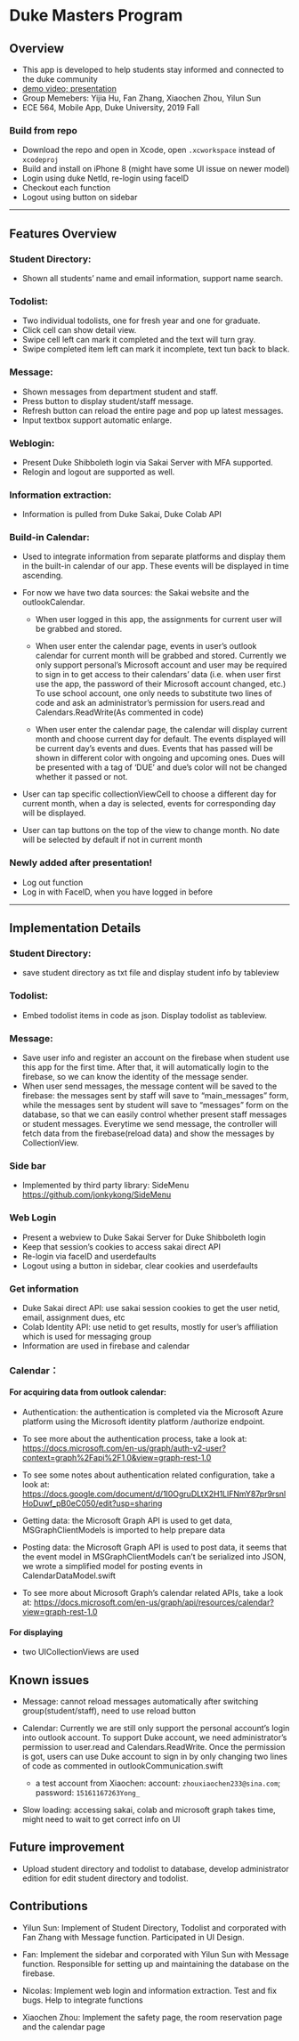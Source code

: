 # Duke Masters Program

## Overview 
- This app is developed to help students stay informed and connected to the duke community
- [demo video;  ](https://drive.google.com/file/d/1iwxX7ltqCFGU_V2udRATKxXEpuucrmzk/view?usp=drivesdk)  [presentation](https://drive.google.com/file/d/1pMMU7SbrtT4T5qCilLUpaeacbWcaj1dF/view?usp=sharing)
- Group Memebers: Yijia Hu, Fan Zhang, Xiaochen Zhou, Yilun Sun 
- ECE 564, Mobile App, Duke University, 2019 Fall





### Build from repo
- Download the repo and open in Xcode, open `.xcworkspace` instead of `xcodeproj`
- Build and install on iPhone 8 (might have some UI issue on newer model)
- Login using duke NetId, re-login using faceID
- Checkout each function
- Logout using button on sidebar


-------------

## Features Overview
### Student Directory: 
- Shown all students’ name and email information, support name search.

### Todolist: 
- Two individual todolists, one for fresh year and one for graduate. 
- Click cell can show detail view. 
- Swipe cell left can mark it completed and the text will turn gray. 
- Swipe completed item left can mark it incomplete, text tun back to black.

### Message: 
- Shown messages from department student and staff. 
- Press button to display student/staff message. 
- Refresh button can reload the entire page and pop up latest messages. 
- Input textbox support automatic enlarge.

### Weblogin: 
- Present Duke Shibboleth login via Sakai Server with MFA supported. 
- Relogin and logout are supported as well. 

### Information extraction: 
- Information is pulled from Duke Sakai, Duke Colab API

### Build-in Calendar:

- Used to integrate information from separate platforms and display them in the built-in calendar of our app. These events will be displayed in time ascending.

- For now we have two data sources: the Sakai website and the outlookCalendar. 

    - When user logged in this app, the assignments for current user will be grabbed and stored. 

    - When user enter the calendar page, events in user’s outlook calendar for current month will be grabbed and stored. Currently we only support personal’s Microsoft account and user may be required to sign in to get access to their calendars’ data (i.e. when user first use the app, the password of their Microsoft account changed, etc.) To use school account, one only needs to substitute two lines of code and ask an administrator’s permission for users.read and Calendars.ReadWrite(As commented in code)

    - When user enter the calendar page, the calendar will display current month and choose current day for default. The events displayed will be current day’s events and dues. Events that has passed will be shown in different color with ongoing and upcoming ones. Dues will be presented with a tag of ‘DUE’ and due’s color will not be changed whether it passed or not.

- User can tap specific collectionViewCell to choose a different day for current month, when a day is selected, events for corresponding day will be displayed.

- User can tap buttons on the top of the view to change month. No date will be selected by default if not in current month


### Newly added after presentation! 
- Log out function 
- Log in with FaceID, when you have logged in before
--------------------------
## Implementation Details 

### Student Directory:
- save student directory as txt file and display student info by tableview

### Todolist: 
- Embed todolist items in code as json. Display todolist as tableview.

### Message: 
- Save user info and register an account on the firebase when student use this app for the first time. After that, it will automatically login to the firebase, so we can know the identity of the message sender.
- When user send messages, the message content will be saved to the firebase: the messages sent by staff will save to “main_messages” form, while the messages sent by student will save to “messages” form on the database, so that we can easily control whether present staff messages or student messages. Everytime we send message, the controller will fetch data from the firebase(reload data) and show the messages by CollectionView.

### Side bar
- Implemented by third party library: SideMenu https://github.com/jonkykong/SideMenu

### Web Login
- Present a webview to Duke Sakai Server for Duke Shibboleth login
- Keep that session’s cookies to access sakai direct API
- Re-login via faceID and userdefaults
- Logout using a button in sidebar, clear cookies and userdefaults


### Get information
- Duke Sakai direct API: use sakai session cookies to get the user netid, email, assignment dues, etc
- Colab Identity API: use netid to get results, mostly for user’s affiliation which is used for messaging group
- Information are used in firebase and calendar

### Calendar：

#### For acquiring data from outlook calendar:

- Authentication: the authentication is completed via the Microsoft Azure platform using the Microsoft identity platform /authorize endpoint. 

- To see more about the authentication process, take a look at:
https://docs.microsoft.com/en-us/graph/auth-v2-user?context=graph%2Fapi%2F1.0&view=graph-rest-1.0

- To see some notes about authentication related configuration, take a look at:
https://docs.google.com/document/d/1l0OgruDLtX2H1LlFNmY87pr9rsnlHoDuwf_pB0eC050/edit?usp=sharing

- Getting data: the Microsoft Graph API is used to get data, MSGraphClientModels is imported to help prepare data

- Posting data: the Microsoft Graph API is used to post data, it seems that the event model in MSGraphClientModels can’t be serialized into JSON, we wrote a simplified model for posting events in CalendarDataModel.swift

- To see more about Microsoft Graph’s calendar related APIs, take a look at:
https://docs.microsoft.com/en-us/graph/api/resources/calendar?view=graph-rest-1.0

#### For displaying
- two UICollectionViews are used
 

## Known issues 
- Message: cannot reload messages automatically after switching group(student/staff), need to use reload button

- Calendar: Currently we are still only support the personal account’s login into outlook account. To support Duke account, we need administrator’s permission to user.read and Calendars.ReadWrite. Once the permission is got, users can use Duke account to sign in by only changing two lines of code as commented in outlookCommunication.swift
    - a test account from Xiaochen: account: `zhouxiaochen233@sina.com`; password: `15161167263Yong_`  

- Slow loading: accessing sakai, colab and microsoft graph takes time, might need to wait to get correct info on UI


## Future improvement 
- Upload student directory and todolist to database, develop administrator edition for edit student directory and todolist.
 
## Contributions

- Yilun Sun: Implement of Student Directory, Todolist and corporated with Fan Zhang with Message function. Participated in UI Design. 

- Fan: Implement the sidebar and corporated with Yilun Sun with Message function. Responsible for setting up and maintaining the database on the firebase.

- Nicolas: Implement web login and information extraction. Test and fix bugs. Help to integrate functions

- Xiaochen Zhou: Implement the safety page, the room reservation page and the calendar page


